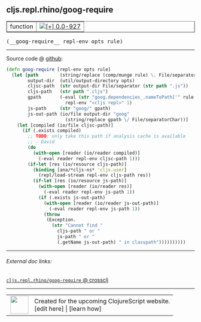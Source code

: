 ## cljs.repl.rhino/goog-require



 <table border="1">
<tr>
<td>function</td>
<td><a href="https://github.com/cljsinfo/cljs-api-docs/tree/0.0-927"><img valign="middle" alt="[+] 0.0-927" title="Added in 0.0-927" src="https://img.shields.io/badge/+-0.0--927-lightgrey.svg"></a> </td>
</tr>
</table>


 <samp>
(__goog-require__ repl-env opts rule)<br>
</samp>

---







Source code @ [github](https://github.com/clojure/clojurescript/blob/r2758/src/clj/cljs/repl/rhino.clj#L78-L109):

```clj
(defn goog-require [repl-env opts rule]
  (let [path        (string/replace (comp/munge rule) \. File/separatorChar)
        output-dir  (util/output-directory opts)
        cljsc-path  (str output-dir File/separator (str path ".js"))
        cljs-path   (str path ".cljs")
        gpath       (-eval (str "goog.dependencies_.nameToPath['" rule "']")
                      repl-env "<cljs repl>" 1)
        js-path     (str "goog/" gpath)
        js-out-path (io/file output-dir "goog"
                      (string/replace gpath \/ File/separatorChar))]
    (let [compiled (io/file cljsc-path)]
      (if (.exists compiled)
        ;; TODO: only take this path if analysis cache is available
        ;; - David
        (do
          (with-open [reader (io/reader compiled)]
            (-eval reader repl-env cljsc-path 1)))
        (if-let [res (io/resource cljs-path)]
          (binding [ana/*cljs-ns* 'cljs.user]
            (repl/load-stream repl-env cljs-path res))
          (if-let [res (io/resource js-path)]
            (with-open [reader (io/reader res)]
              (-eval reader repl-env js-path 1))
            (if (.exists js-out-path)
              (with-open [reader (io/reader js-out-path)]
                (-eval reader repl-env js-path 1))
              (throw
               (Exception.
                 (str "Cannot find "
                   cljs-path " or "
                   js-path " or "
                   (.getName js-out-path) " in classpath"))))))))))
```

<!--
Repo - tag - source tree - lines:

 <pre>
clojurescript @ r2758
└── src
    └── clj
        └── cljs
            └── repl
                └── <ins>[rhino.clj:78-109](https://github.com/clojure/clojurescript/blob/r2758/src/clj/cljs/repl/rhino.clj#L78-L109)</ins>
</pre>

-->

---



###### External doc links:

[`cljs.repl.rhino/goog-require` @ crossclj](http://crossclj.info/fun/cljs.repl.rhino/goog-require.html)<br>

---

 <table>
<tr><td>
<img valign="middle" align="right" width="48px" src="http://i.imgur.com/Hi20huC.png">
</td><td>
Created for the upcoming ClojureScript website.<br>
[edit here] | [learn how]
</td></tr></table>

[edit here]:https://github.com/cljsinfo/cljs-api-docs/blob/master/cljsdoc/cljs.repl.rhino_goog-require.cljsdoc
[learn how]:https://github.com/cljsinfo/cljs-api-docs/wiki/cljsdoc-files

<!--

This information was too distracting to show to readers, but I'll leave it
commented here since it is helpful to:

- pretty-print the data used to generate this document
- and show how to retrieve that data



The API data for this symbol:

```clj
{:ns "cljs.repl.rhino",
 :name "goog-require",
 :type "function",
 :signature ["[repl-env opts rule]"],
 :source {:code "(defn goog-require [repl-env opts rule]\n  (let [path        (string/replace (comp/munge rule) \\. File/separatorChar)\n        output-dir  (util/output-directory opts)\n        cljsc-path  (str output-dir File/separator (str path \".js\"))\n        cljs-path   (str path \".cljs\")\n        gpath       (-eval (str \"goog.dependencies_.nameToPath['\" rule \"']\")\n                      repl-env \"<cljs repl>\" 1)\n        js-path     (str \"goog/\" gpath)\n        js-out-path (io/file output-dir \"goog\"\n                      (string/replace gpath \\/ File/separatorChar))]\n    (let [compiled (io/file cljsc-path)]\n      (if (.exists compiled)\n        ;; TODO: only take this path if analysis cache is available\n        ;; - David\n        (do\n          (with-open [reader (io/reader compiled)]\n            (-eval reader repl-env cljsc-path 1)))\n        (if-let [res (io/resource cljs-path)]\n          (binding [ana/*cljs-ns* 'cljs.user]\n            (repl/load-stream repl-env cljs-path res))\n          (if-let [res (io/resource js-path)]\n            (with-open [reader (io/reader res)]\n              (-eval reader repl-env js-path 1))\n            (if (.exists js-out-path)\n              (with-open [reader (io/reader js-out-path)]\n                (-eval reader repl-env js-path 1))\n              (throw\n               (Exception.\n                 (str \"Cannot find \"\n                   cljs-path \" or \"\n                   js-path \" or \"\n                   (.getName js-out-path) \" in classpath\"))))))))))",
          :title "Source code",
          :repo "clojurescript",
          :tag "r2758",
          :filename "src/clj/cljs/repl/rhino.clj",
          :lines [78 109]},
 :full-name "cljs.repl.rhino/goog-require",
 :full-name-encode "cljs.repl.rhino_goog-require",
 :history [["+" "0.0-927"]]}

```

Retrieve the API data for this symbol:

```clj
;; from Clojure REPL
(require '[clojure.edn :as edn])
(-> (slurp "https://raw.githubusercontent.com/cljsinfo/cljs-api-docs/catalog/cljs-api.edn")
    (edn/read-string)
    (get-in [:symbols "cljs.repl.rhino/goog-require"]))
```

-->
